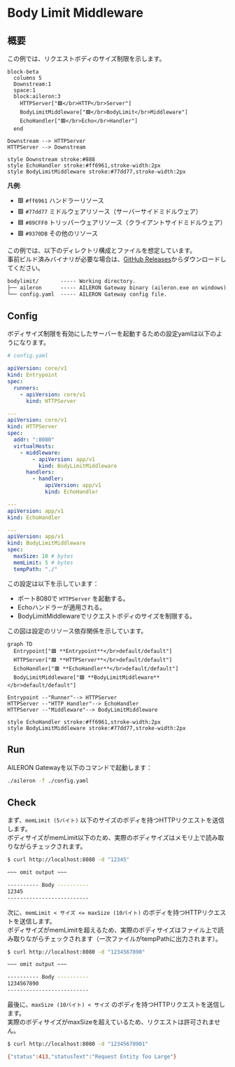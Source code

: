 # Body Limit Middleware

## 概要

この例では、リクエストボディのサイズ制限を示します。

```mermaid
block-beta
  columns 5
  Downstream:1
  space:1
  block:aileron:3
    HTTPServer["🟪</br>HTTP</br>Server"]
    BodyLimitMiddleware["🟩</br>BodyLimit</br>Middleware"]
    EchoHandler["🟥</br>Echo</br>Handler"]
  end

Downstream --> HTTPServer
HTTPServer --> Downstream

style Downstream stroke:#888
style EchoHandler stroke:#ff6961,stroke-width:2px
style BodyLimitMiddleware stroke:#77dd77,stroke-width:2px
```

**凡例**:

- 🟥 `#ff6961` ハンドラーリソース
- 🟩 `#77dd77` ミドルウェアリソース（サーバーサイドミドルウェア）
- 🟦 `#89CFF0` トリッパーウェアリソース（クライアントサイドミドルウェア）
- 🟪 `#9370DB` その他のリソース

この例では、以下のディレクトリ構成とファイルを想定しています。  
事前ビルド済みバイナリが必要な場合は、[GitHub Releases](https://github.com/aileron-gateway/aileron-gateway/releases)からダウンロードしてください。

```txt
bodylimit/       ----- Working directory.
├── aileron      ----- AILERON Gateway binary (aileron.exe on windows).
└── config.yaml  ----- AILERON Gateway config file.
```

## Config

ボディサイズ制限を有効にしたサーバーを起動するための設定yamlは以下のようになります。

```yaml
# config.yaml

apiVersion: core/v1
kind: Entrypoint
spec:
  runners:
    - apiVersion: core/v1
      kind: HTTPServer

---
apiVersion: core/v1
kind: HTTPServer
spec:
  addr: ":8080"
  virtualHosts:
    - middleware:
        - apiVersion: app/v1
          kind: BodyLimitMiddleware
      handlers:
        - handler:
            apiVersion: app/v1
            kind: EchoHandler

---
apiVersion: app/v1
kind: EchoHandler

---
apiVersion: app/v1
kind: BodyLimitMiddleware
spec:
  maxSize: 10 # bytes
  memLimit: 5 # bytes
  tempPath: "./"
```

この設定は以下を示しています：

- ポート8080で `HTTPServer` を起動する。
- Echoハンドラーが適用される。
- BodyLimitMiddlewareでリクエストボディのサイズを制限する。

この図は設定のリソース依存関係を示しています。

```mermaid
graph TD
  Entrypoint["🟪 **Entrypoint**</br>default/default"]
  HTTPServer["🟪 **HTTPServer**</br>default/default"]
  EchoHandler["🟥 **EchoHandler**</br>default/default"]
  BodyLimitMiddleware["🟩 **BodyLimitMiddleware**</br>default/default"]

Entrypoint --"Runner"--> HTTPServer
HTTPServer --"HTTP Handler"--> EchoHandler
HTTPServer --"Middleware"--> BodyLimitMiddleware

style EchoHandler stroke:#ff6961,stroke-width:2px
style BodyLimitMiddleware stroke:#77dd77,stroke-width:2px
```

## Run

AILERON Gatewayを以下のコマンドで起動します：

```bash
./aileron -f ./config.yaml
```

## Check

まず、`memLimit (5バイト)` 以下のサイズのボディを持つHTTPリクエストを送信します。  
ボディサイズがmemLimit以下のため、実際のボディサイズはメモリ上で読み取りながらチェックされます。

```bash
$ curl http://localhost:8080 -d "12345"

~~~ omit output ~~~

---------- Body ----------
12345
--------------------------
```

次に、`memLimit < サイズ <= maxSize (10バイト)` のボディを持つHTTPリクエストを送信します。  
ボディサイズがmemLimitを超えるため、実際のボディサイズはファイル上で読み取りながらチェックされます（一次ファイルがtempPathに出力されます）。

```bash
$ curl http://localhost:8080 -d "1234567890"

~~~ omit output ~~~

---------- Body ----------
1234567890
--------------------------
```

最後に、`maxSize (10バイト) < サイズ` のボディを持つHTTPリクエストを送信します。  
実際のボディサイズがmaxSizeを超えているため、リクエストは許可されません。

```bash
$ curl http://localhost:8080 -d "12345678901"

{"status":413,"statusText":"Request Entity Too Large"}
```
